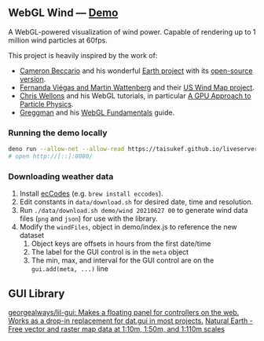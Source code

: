## WebGL Wind — [Demo](https://taisukef.github.io/webgl-wind/demo/)

A WebGL-powered visualization of wind power.
Capable of rendering up to 1 million wind particles at 60fps.

This project is heavily inspired by the work of:

- [Cameron Beccario](https://twitter.com/cambecc)
and his wonderful [Earth project](https://earth.nullschool.net/)
with its [open-source version](https://github.com/cambecc/earth).
- [Fernanda Viégas and Martin Wattenberg](http://hint.fm/) and their
[US Wind Map project](http://hint.fm/projects/wind/).
- [Chris Wellons](http://nullprogram.com) and his WebGL tutorials,
in particular [A GPU Approach to Particle Physics](http://nullprogram.com/blog/2014/06/29/).
- [Greggman](http://games.greggman.com/game/) and his [WebGL Fundamentals](http://webglfundamentals.org/) guide.

### Running the demo locally

```bash
deno run --allow-net --allow-read https://taisukef.github.io/liveserver/liveserver.js
# open http://[::]:8080/
```

### Downloading weather data

1. Install [ecCodes](https://confluence.ecmwf.int//display/ECC/ecCodes+Home) (e.g. `brew install eccodes`).
2. Edit constants in `data/download.sh` for desired date, time and resolution.
3. Run `./data/download.sh demo/wind 20210627 00` to generate wind data files (`png` and `json`) for use with the library.
4. Modify the `windFiles`, object in demo/index.js to reference the new dataset
    1. Object keys are offsets in hours from the first date/time
    2. The label for the GUI control is in the `meta` object
    3. The min, max, and interval for the GUI control are on the `gui.add(meta, ...)` line

## GUI Library

[georgealways/lil-gui: Makes a floating panel for controllers on the web. Works as a drop-in replacement for dat.gui in most projects.](https://github.com/georgealways/lil-gui)
[Natural Earth - Free vector and raster map data at 1:10m, 1:50m, and 1:110m scales](https://www.naturalearthdata.com/)

